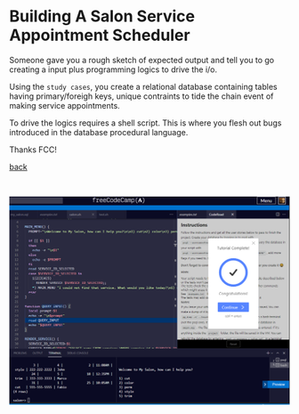 # Building A Salon Service Appointment Scheduler

Someone gave you a rough sketch of expected output and tell you to go creating a input plus programming logics to drive the i/o.

Using the `study cases`, you create a relational database containing tables having primary/foreigh keys, unique contraints to tide the chain event of making service appointments.

To drive the logics requires a shell script.  This is where you flesh out bugs introduced in the database procedural language.

Thanks FCC!


[back](https://github.com/hurricanemark/relational_database#salon-appointment-scheduler)

<br>

![snapshot](../Snapthots/SalonServiceScheduler.PNG)